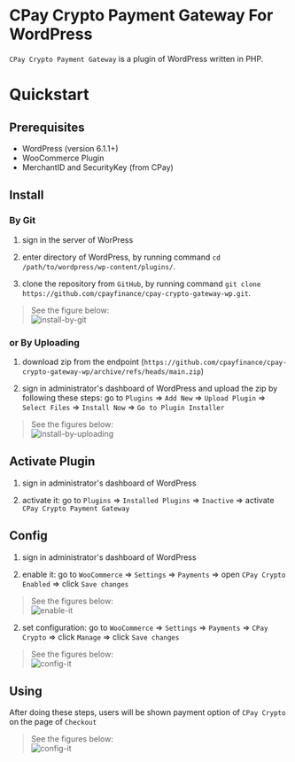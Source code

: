 # CPay Crypto Payment Gateway For WordPress

`CPay Crypto Payment Gateway` is a plugin of WordPress written in PHP.

# Quickstart

## Prerequisites
- WordPress (version 6.1.1+)
- WooCommerce Plugin
- MerchantID and SecurityKey (from CPay)


## Install

### By Git

1. sign in the server of WorPress

2. enter directory of WordPress, by running command `cd /path/to/wordpress/wp-content/plugins/`.

3. clone the repository from `GitHub`, by running command `git clone https://github.com/cpayfinance/cpay-crypto-gateway-wp.git`.

> See the figure below:  
> ![install-by-git](https://static.cpay.ltd/images/docs/install-by-git.png)



### or By Uploading

1. download zip from the endpoint (`https://github.com/cpayfinance/cpay-crypto-gateway-wp/archive/refs/heads/main.zip`)

2. sign in administrator's dashboard of WordPress and upload the zip by following these steps: 
   go to `Plugins` => `Add New` => `Upload Plugin` => `Select Files` => `Install Now` => `Go to Plugin Installer`

> See the figures below:  
> ![install-by-uploading](https://static.cpay.ltd/images/docs/install-by-uploading.png)



## Activate Plugin
1. sign in administrator's dashboard of WordPress

2. activate it: 
   go to `Plugins` => `Installed Plugins` => `Inactive` => activate `CPay Crypto Payment Gateway`



## Config
1. sign in administrator's dashboard of WordPress

2. enable it:
   go to `WooCommerce` => `Settings` => `Payments` => open `CPay Crypto Enabled` => click `Save changes`

> See the figures below:  
> ![enable-it](https://static.cpay.ltd/images/docs/enable-it.png)

2. set configuration:
   go to `WooCommerce` => `Settings` => `Payments` => `CPay Crypto` => click `Manage` => click `Save changes`

> See the figures below:  
> ![config-it](https://static.cpay.ltd/images/docs/config-it.png)



## Using
After doing these steps, users will be shown payment option of `CPay Crypto` on the page of `Checkout`

> See the figures below:  
> ![config-it](https://static.cpay.ltd/images/docs/checkout-page.png)

